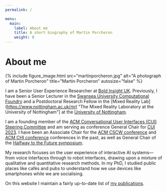 ```yaml
---
permalink: /

menu:
  main:
    label: About me
    title: A short biography of Martin Porcheron
    weight: 0
---
```


# About me

{% include figure_image.html src="martinporcheron.jpg" alt="A photograph of Martin Porcheron" title="Martin Porcheron" autosize="false" %}

I am a Senior User Experience Researcher at [Bold Insight UK](https://boldinsight.co.uk "Bold Insight UK"). Previously, I have been a Senior Lecturer in the [Swansea University Computational Foundry](https://www.swansea.ac.uk/science/computationalfoundry/ "The Swansea University Computational Foundry website") and a Postdoctoral Research Fellow in the [Mixed Reality Lab](https://www.nottingham.ac.uk/mrl "The Mixed Reality Laboratory at the University of Nottingham"] at the [University of Nottingham](https://www.nottingham.ac.uk/computerscience/index.aspx "Computer Science at the University of Nottingham").

I am a founding member of the [ACM Conversational User Interfaces (CUI) Steering Committee](https://cui.acm.org/sc/ "The Conversational User Interfaces community website") and am serving as conference General Chair for [CUI 2023](https://cui.acm.org/2023/ "The Fifth Conference on Conversational User Interfaces"). I have been an Associate Chair for the [ACM CSCW conference](https://cscw.acm.org/ "The ACM Conference on Computer-Supported Cooperative Work and Social Computing website") and [ACM CHI conference](https://chi.acm.org/ "The ACM Conference on Computer Human Interaction website") conferences in the past, as well as General Chair of the [Halfway to the Future symposium](https://www.halfwaytothefuture.org "Halfway to the Future symposium website").

My research focuses on the user experience of interactive AI systems—from voice interfaces through to robot interfaces, drawing upon a mixture of qualitative and quantitative research methods. In my PhD, I studied public places like cafés and pubs to understand how we use devices like smartphones while we are socialising.

On this website I maintain a fairly up-to-date list of [my publications](/pubs "My publications list").